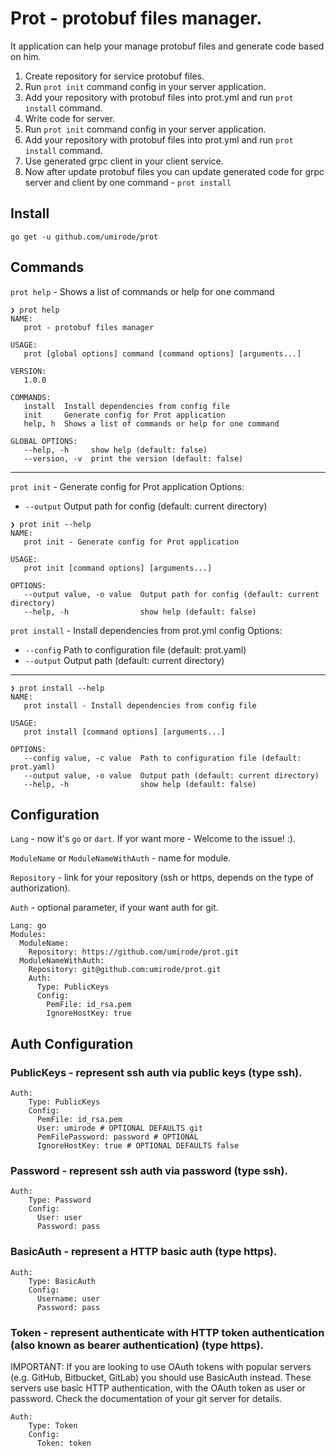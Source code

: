 # Prot - protobuf files manager.

It application can help your manage protobuf files and generate code based on him.

1. Create repository for service protobuf files.
2. Run `prot init` command config in your server application.
3. Add your repository with protobuf files into prot.yml and run `prot install` command.
4. Write code for server.
5. Run `prot init` command config in your server application.
6. Add your repository with protobuf files into prot.yml and run `prot install` command.
7. Use generated grpc client in your client service.
8. Now after update protobuf files you can update generated code for grpc server and client by one command - `prot install`

## Install

`go get -u github.com/umirode/prot`

## Commands

`prot help` - Shows a list of commands or help for one command

```
❯ prot help
NAME:
   prot - protobuf files manager

USAGE:
   prot [global options] command [command options] [arguments...]

VERSION:
   1.0.0

COMMANDS:
   install  Install dependencies from config file
   init     Generate config for Prot application
   help, h  Shows a list of commands or help for one command

GLOBAL OPTIONS:
   --help, -h     show help (default: false)
   --version, -v  print the version (default: false)
```

------

`prot init` - Generate config for Prot application
Options:
* `--output` Output path for config (default: current directory)

```
❯ prot init --help
NAME:
   prot init - Generate config for Prot application

USAGE:
   prot init [command options] [arguments...]

OPTIONS:
   --output value, -o value  Output path for config (default: current directory)
   --help, -h                show help (default: false)
```

`prot install` - Install dependencies from prot.yml config
Options:
* `--config` Path to configuration file (default: prot.yaml)
* `--output` Output path (default: current directory)

------

```
❯ prot install --help                                                                                                          
NAME:
   prot install - Install dependencies from config file

USAGE:
   prot install [command options] [arguments...]

OPTIONS:
   --config value, -c value  Path to configuration file (default: prot.yaml)
   --output value, -o value  Output path (default: current directory)
   --help, -h                show help (default: false)
```

## Configuration
`Lang` - now it's `go` or `dart`. If yor want more - Welcome to the issue! :).

`ModuleName` or `ModuleNameWithAuth` - name for module.

`Repository` - link for your repository (ssh or https, depends on the type of authorization).

`Auth` - optional parameter, if your want auth for git.

```
Lang: go
Modules:
  ModuleName:
    Repository: https://github.com/umirode/prot.git
  ModuleNameWithAuth:
    Repository: git@github.com:umirode/prot.git
    Auth:
      Type: PublicKeys
      Config:
        PemFile: id_rsa.pem
        IgnoreHostKey: true

```

## Auth Configuration

### PublicKeys - represent ssh auth via public keys (type ssh).
```
Auth:
    Type: PublicKeys
    Config:
      PemFile: id_rsa.pem
      User: umirode # OPTIONAL DEFAULTS git
      PemFilePassword: password # OPTIONAL
      IgnoreHostKey: true # OPTIONAL DEFAULTS false
```

### Password - represent ssh auth via password (type ssh).
```
Auth:
    Type: Password
    Config:
      User: user
      Password: pass
```

### BasicAuth - represent a HTTP basic auth (type https).
```
Auth:
    Type: BasicAuth
    Config:
      Username: user
      Password: pass
```

### Token - represent authenticate with HTTP token authentication (also known as bearer authentication) (type https).

IMPORTANT: If you are looking to use OAuth tokens with popular servers (e.g.
GitHub, Bitbucket, GitLab) you should use BasicAuth instead. These servers
use basic HTTP authentication, with the OAuth token as user or password.
Check the documentation of your git server for details.

```
Auth:
    Type: Token
    Config:
      Token: token
```

